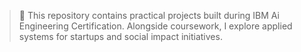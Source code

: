 > 🚀 This repository contains practical projects built during IBM Ai Engineering Certification.
> Alongside coursework, I explore applied systems for startups and social impact initiatives.

